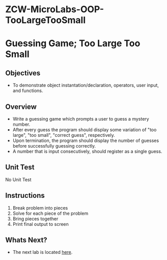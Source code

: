 # ZCW-MicroLabs-OOP-TooLargeTooSmall

# Guessing Game; Too Large Too Small

## Objectives
* To demonstrate object instantation/declaration, operators, user input, and functions.

## Overview
* Write a guessing game which prompts a user to guess a mystery number.
* After every guess the program should display some variation of "too large", "too small", "correct guess", respectively.
* Upon termination, the program should display the number of guesses before successfully guessing correctly.
* A number that is input consecutively, should register as a single guess.

## Unit Test
No Unit Test

## Instructions

1. Break problem into pieces
2. Solve for each piece of the problem
3. Bring pieces together
4. Print final output to screen

## Whats Next?
* The next lab is located [here](https://github.com/Zipcoder/ZCW-MicroLabs-OOP-SumOfInput).
